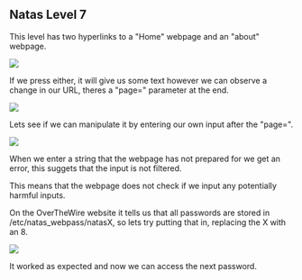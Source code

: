 <h2>Natas Level 7</h2>
<p>This level has two hyperlinks to a "Home" webpage and an "about" webpage.</p>
<img src="https://i.imgur.com/tGayM2G.jpg"/>
<p>If we press either, it will give us some text however we can observe a change in our URL, theres a "page=" parameter at the end.</p>
<img src="https://i.imgur.com/XyjMiOd.jpg"/>
<p>Lets see if we can manipulate it by entering our own input after the "page=".</p>
<img src="https://i.imgur.com/aMH2IkR.jpg"/>
<p>When we enter a string that the webpage has not prepared for we get an error, this suggets that the input is not filtered.</p>
<p>This means that the webpage does not check if we input any potentially harmful inputs.</p>
<p>On the OverTheWire website it tells us that all passwords are stored in /etc/natas_webpass/natasX, so lets try putting that in, replacing the X with an 8.</p>
<img src="https://i.imgur.com/pNvQt65.jpg"/>
<p>It worked as expected and now we can access the next password.</p>
